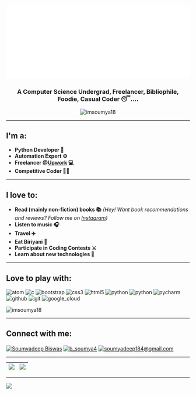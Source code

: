 <img src='https://github.com/imsoumya18/imsoumya18/raw/main/svg.svg'>

<h3 align="center">A Computer Science Undergrad, Freelancer, Bibliophile, Foodie, Casual Coder 😴....</h3>
<p align="center"> <img src="https://komarev.com/ghpvc/?username=imsoumya18&label=Profile%20views&color=0e75b6&style=flat" alt="imsoumya18" /> </p>

<hr>

## I'm a:
 - **Python Developer 🐍**
 - **Automation Expert ⚙️**
 - **Freelancer @[Upwork](https://www.upwork.com/o/profiles/users/~01dfd208b466fa8f0b/) 💻**
 - **Competitive Coder 🐱‍💻**

<hr>

## I love to:
 - **Read (mainly non-fiction) books 📚**
  *(Hey! Want book recommendations and reviews?*
  *Follow me on [Instagram](https://www.instagram.com/b_soumya4/))*
 - **Listen to music 🎧**
 - **Travel ✈️**
 - **Eat Biriyani 🤤**
 - **Participate in Coding Contests ⚔️**
 - **Learn about new technologies 🤔**

<hr>

## Love to play with:
<p align="left">
 <img src="https://upload.wikimedia.org/wikipedia/commons/e/e2/Atom_1.0_icon.png" alt="atom" width="50" height="50"/> 
 <img src="https://cdn.iconscout.com/icon/free/png-512/c-programming-569564.png" alt="c" width="50" height="50"/> 
 <img src="https://img.icons8.com/color/452/bootstrap.png" alt="bootstrap" width="50" height="50"/> 
 <img src="https://cdn3.iconfinder.com/data/icons/social-media-special/256/css3-512.png" alt="css3" width="45" height="45"/> 
 <img src="https://cdn1.iconfinder.com/data/icons/logotypes/32/badge-html-5-256.png" alt="html5" width="45" height="45"/> 
 <img src="https://cdn3.iconfinder.com/data/icons/logos-and-brands-adobe/512/267_Python-256.png" alt="python" width="45" height="45"/>
 <img src="https://img.icons8.com/color/452/selenium-test-automation.png" alt="python" width="53" height="53"/>
 <img src="https://upload.wikimedia.org/wikipedia/commons/thumb/1/1d/PyCharm_Icon.svg/768px-PyCharm_Icon.svg.png" alt="pycharm" width="45" height="45"/> 
 <img src="https://www.flaticon.com/svg/static/icons/svg/733/733553.svg" alt="github" width="45" height="45"/> 
 <img src="https://upload.wikimedia.org/wikipedia/commons/thumb/3/3f/Git_icon.svg/146px-Git_icon.svg.png" alt="git" width="45" height="45">
 <img src="https://www.vectorlogo.zone/logos/google_cloud/google_cloud-icon.svg" alt="google_cloud" width="45" height="45"></p>

<img src="https://github-readme-stats.vercel.app/api/top-langs/?username=imsoumya18&theme=radical&text_color=fff&title_color=F58B02&icon_color=F58B02&layout=compact&hide_border=true" alt="imsoumya18" />

<hr>
 
## Connect with me:
<a href="https://www.linkedin.com/in/soumyadeep-biswas-4345a417b" target="blank"><img align="center" src="https://cdn-icons.flaticon.com/png/512/3536/premium/3536505.png?token=exp=1652729392~hmac=d0f1344e71b065dea5dec2f21fe33e52" alt="Soumyadeep Biswas" height="40" width="40" /></a>
<a href="https://www.instagram.com/b_soumya4" target="blank"><img align="center" src="https://cdn-icons-png.flaticon.com/512/2111/2111463.png" alt="b_soumya4" height="40" width="40" /></a>
<a href="mailto:soumyadeep184@gmail.com"><img align="center" src="https://cdn-icons-png.flaticon.com/512/5968/5968534.png" alt="soumyadeep184@gmail.com" height="40" width="40" /></a>

<hr>

|<img src="https://github-readme-stats.vercel.app/api?username=imsoumya18&show_icons=true&theme=radical&text_color=fff&title_color=F58B02&icon_color=F58B02&hide_border=true"/>|<img src="https://github-readme-streak-stats.herokuapp.com/?user=imsoumya18&theme=radical&text_color=fff&title_color=F58B02&icon_color=F58B02&hide_border=true"/>|
|--|--|

<hr>

<img src="https://activity-graph.herokuapp.com/graph?username=imsoumya18&theme=github&hide_border=true" />
